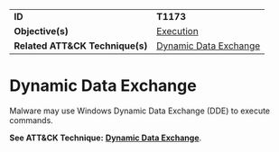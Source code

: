 |||
|---------|------------------------|
|**ID**|**T1173**|
|**Objective(s)**|[Execution](https://github.com/MAECProject/malware-behaviors/tree/master/execution)|
|**Related ATT&CK Technique(s)**|[Dynamic Data Exchange](https://attack.mitre.org/techniques/T1173)|

Dynamic Data Exchange
=====================
Malware may use Windows Dynamic Data Exchange (DDE) to execute commands.

**See ATT&CK Technique:** [**Dynamic Data Exchange**](https://attack.mitre.org/techniques/T1173).